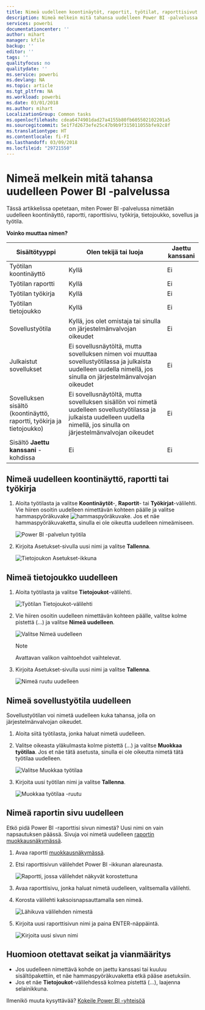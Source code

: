 ```yaml
---
title: Nimeä uudelleen koontinäytöt, raportit, työtilat, raporttisivut ja tietojoukot
description: Nimeä melkein mitä tahansa uudelleen Power BI -palvelussa.
services: powerbi
documentationcenter: ''
author: mihart
manager: kfile
backup: ''
editor: ''
tags: ''
qualityfocus: no
qualitydate: ''
ms.service: powerbi
ms.devlang: NA
ms.topic: article
ms.tgt_pltfrm: NA
ms.workload: powerbi
ms.date: 03/01/2018
ms.author: mihart
LocalizationGroup: Common tasks
ms.openlocfilehash: cdea6474901dad27a4155b80fb605502102201a5
ms.sourcegitcommit: 5e1f7d2673efe25c47b9b9f315011055bfe92c8f
ms.translationtype: HT
ms.contentlocale: fi-FI
ms.lasthandoff: 03/09/2018
ms.locfileid: "29721550"
---
```

# <a name="rename-almost-anything-in-power-bi-service"></a>Nimeä melkein mitä tahansa uudelleen Power BI -palvelussa
Tässä artikkelissa opetetaan, miten Power BI -palvelussa nimetään uudelleen koontinäyttö, raportti, raporttisivu, työkirja, tietojoukko, sovellus ja työtila.

**Voinko muuttaa nimen?**

| Sisältötyyppi | Olen tekijä tai luoja | Jaettu kanssani |
| --- | --- | --- |
| Työtilan koontinäyttö |Kyllä |Ei |
| Työtilan raportti |Kyllä |Ei |
| Työtilan työkirja |Kyllä |Ei |
| Työtilan tietojoukko |Kyllä |Ei |
| Sovellustyötila |Kyllä, jos olet omistaja tai sinulla on järjestelmänvalvojan oikeudet |Ei |
| Julkaistut sovellukset |Ei sovellusnäytöltä, mutta sovelluksen nimen voi muuttaa sovellustyötilassa ja julkaista uudelleen uudella nimellä, jos sinulla on järjestelmänvalvojan oikeudet |Ei |
| Sovelluksen sisältö (koontinäyttö, raportti, työkirja ja tietojoukko) |Ei sovellusnäytöltä, mutta sovelluksen sisällön voi nimetä uudelleen sovellustyötilassa ja julkaista uudelleen uudella nimellä, jos sinulla on järjestelmänvalvojan oikeudet |Ei |
| Sisältö **Jaettu kanssani** -kohdissa |Ei |Ei |

## <a name="rename-a-dashboard-report-or-workbook"></a>Nimeä uudelleen koontinäyttö, raportti tai työkirja
1. Aloita työtilasta ja valitse **Koontinäytöt**-, **Raportit**- tai **Työkirjat**-välilehti. Vie hiiren osoitin uudelleen nimettävän kohteen päälle ja valitse hammaspyöräkuvake ![hammaspyöräkuvake](media/service-rename/powerbi-cog-icon.png). Jos et näe hammaspyöräkuvaketta, sinulla ei ole oikeutta uudelleen nimeämiseen.
   
   ![Power BI -palvelun työtila](media/service-rename/power-bi-workspace-dashboards.png)
2. Kirjoita Asetukset-sivulla uusi nimi ja valitse **Tallenna**.
   
   ![Tietojoukon Asetukset-ikkuna](media/service-rename/power-bi-rename-dashboard2.png)

## <a name="rename-a-dataset"></a>Nimeä tietojoukko uudelleen
1. Aloita työtilasta ja valitse **Tietojoukot**-välilehti.
   
   ![Työtilan Tietojoukot-välilehti](media/service-rename/power-bi-ellipses.png)
2. Vie hiiren osoitin uudelleen nimettävän kohteen päälle, valitse kolme pistettä (...) ja valitse **Nimeä uudelleen**.  
   
      ![Valitse Nimeä uudelleen](media/service-rename/power-bi-rename-datasets.png)
   
   > [!NOTE]
   > Avattavan valikon vaihtoehdot vaihtelevat.
   > 
   > 
3. Kirjoita Asetukset-sivulla uusi nimi ja valitse **Tallenna**.
   
     ![Nimeä ruutu uudelleen](media/service-rename/power-bi-rename.png)

## <a name="rename-an-app-workspace"></a>Nimeä sovellustyötila uudelleen
Sovellustyötilan voi nimetä uudelleen kuka tahansa, jolla on järjestelmänvalvojan oikeudet.

1. Aloita siitä työtilasta, jonka haluat nimetä uudelleen.
2. Valitse oikeasta yläkulmasta kolme pistettä (...) ja valitse **Muokkaa työtilaa**. Jos et näe tätä asetusta, sinulla ei ole oikeutta nimetä tätä työtilaa uudelleen. 
   
    ![Valitse Muokkaa työtilaa](media/service-rename/power-bi-edit-workspace.png)
3. Kirjoita uusi työtilan nimi ja valitse **Tallenna**.
   
   ![Muokkaa työtilaa -ruutu](media/service-rename/power-bi-workspace-rename.png)

## <a name="rename-a-page-in-a-report"></a>Nimeä raportin sivu uudelleen
Etkö pidä Power BI -raporttisi sivun nimestä?  Uusi nimi on vain napsautuksen päässä. Sivuja voi nimetä uudelleen [raportin muokkausnäkymässä](service-interact-with-a-report-in-editing-view.md).

1. Avaa raportti [muokkausnäkymässä](service-reading-view-and-editing-view.md).
2. Etsi raporttisivun välilehdet Power BI -ikkunan alareunasta.
   
    ![Raportti, jossa välilehdet näkyvät korostettuna](media/service-rename/report-page-tabs-new.png)
3. Avaa raporttisivu, jonka haluat nimetä uudelleen, valitsemalla välilehti.
4. Korosta välilehti kaksoisnapsauttamalla sen nimeä.  
   
    ![Lähikuva välilehden nimestä](media/service-rename/hilite-tab.png)
5. Kirjoita uusi raporttisivun nimi ja paina ENTER-näppäintä.
   
    ![Kirjoita uusi sivun nimi](media/service-rename/new-name.png)

## <a name="considerations-and-troubleshooting"></a>Huomioon otettavat seikat ja vianmääritys
* Jos uudelleen nimettävä kohde on jaettu kanssasi tai kuuluu sisältöpakettiin, et näe hammaspyöräkuvaketta etkä pääse asetuksiin.
* Jos et näe **Tietojoukot**-välilehdessä kolmea pistettä (...), laajenna selainikkuna.

Ilmenikö muuta kysyttävää? [Kokeile Power BI -yhteisöä](http://community.powerbi.com/)

